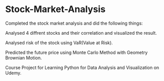 # Stock-Market-Analysis
Completed the stock market analysis and did the following things:

Analysed 4 diffrent stocks and their correlation and visualized the result.

Analysed risk of the stock using VaR(Value at Risk).

Predicted the future price using Monte Carlo Method with Geometry Brownian Motion.

Course Project for Learning Python for Data Analysis and Visualization on Udemy.
